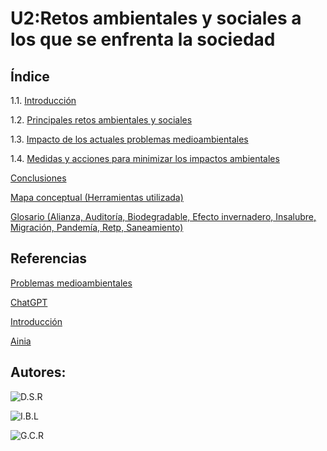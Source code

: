 # U2:Retos ambientales y sociales a los que se enfrenta la sociedad  


## Índice 

1.1. [Introducción](Introducción.md)

1.2. [Principales retos ambientales y sociales](Principales_retos_ambientales.md)

1.3. [Impacto de los actuales problemas medioambientales](Impacto.md)

1.4. [Medidas y acciones para minimizar los impactos ambientales](Medidas_y_acciones.md)
 
[Conclusiones](Conclusiones.md)

[Mapa conceptual (Herramientas utilizada)](Mapa_Conceptual.md)

[Glosario (Alianza, Auditoría, Biodegradable, Efecto invernadero, Insalubre, Migración, Pandemía, Retp, Saneamiento)](Glosario.md)

## Referencias

[Problemas medioambientales](https://www.ecolatras.es/blog/cambio-climatico/problemas-medioambientales-del-planeta)

[ChatGPT](https://openai.com/)

[Introducción](https://www.google.com/url?sa=t&source=web&rct=j&opi=89978449&url=https://dialnet.unirioja.es/descarga/articulo/9095451.pdf)

[Ainia](https://www.ainia.com/ainia-news/10-acciones-empresas-reducir-impacto-ambiental)

## Autores:

![D.S.R](https://github.com/JohnDSil/Retos_Ambientales)

![I.B.L](https://github.com/IvanBL8/Retos_Ambientales)

![G.C.R](https://github.com/Guille98-ASIR/Retos_Ambientales)

